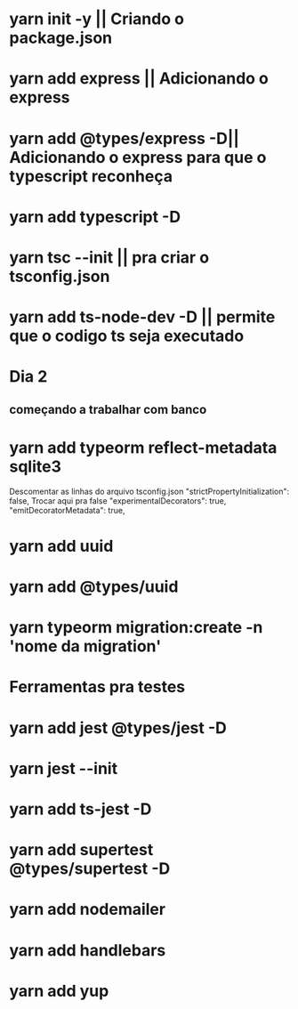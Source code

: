 # yarn init -y || Criando o package.json

# yarn add express || Adicionando o express

# yarn add @types/express -D|| Adicionando o express para que o typescript reconheça

# yarn add typescript -D

# yarn tsc --init || pra criar o tsconfig.json

# yarn add ts-node-dev -D || permite que o codigo ts seja executado

# Dia 2

## começando a trabalhar com banco

# yarn add typeorm reflect-metadata sqlite3

Descomentar as linhas do arquivo tsconfig.json
"strictPropertyInitialization": false, Trocar aqui pra false
"experimentalDecorators": true,
"emitDecoratorMetadata": true,

# yarn add uuid

# yarn add @types/uuid

# yarn typeorm migration:create -n 'nome da migration'

# Ferramentas pra testes

# yarn add jest @types/jest -D

# yarn jest --init

# yarn add ts-jest -D

# yarn add supertest @types/supertest -D

# yarn add nodemailer

# yarn add handlebars

# yarn add yup

